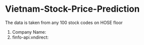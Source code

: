 # Vietnam-Stock-Price-Prediction
The data is taken from any 100 stock codes on HOSE floor
<ol>
<li>Company Name: <a id = "division_ID"https://vinacorp.vn/></a></li>
<li>finfo-api.vndirect: <a id = "division_ID"https://vinacorp.vn/></a></li>
</ol>
